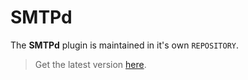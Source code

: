 # SMTPd

The **SMTPd** plugin is maintained in it's own `REPOSITORY`.

> Get the latest version [here](https://github.com/techoguy/EG-SMTPd-Plugin).